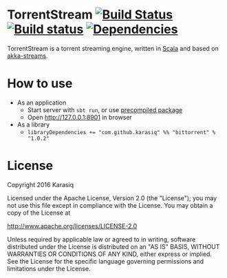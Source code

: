 # TorrentStream [![Build Status](https://travis-ci.org/Karasiq/torrentstream.svg?branch=master)](https://travis-ci.org/Karasiq/torrentstream) [![Build status](https://ci.appveyor.com/api/projects/status/g0mhnch5dchsc68n/branch/master?svg=true)](https://ci.appveyor.com/project/Karasiq/torrentstream/branch/master) [![Dependencies](https://app.updateimpact.com/badge/692686982173822976/torrentstream.svg?config=compile)](https://app.updateimpact.com/latest/692686982173822976/torrentstream)
TorrentStream is a torrent streaming engine, written in [Scala](http://scala-lang.org/) and based on [akka-streams](http://doc.akka.io/docs/akka-stream-and-http-experimental/current/scala/stream-index.html).

# How to use
* As an application
  * Start server with `sbt run`, or use [precompiled package](https://github.com/Karasiq/torrentstream/releases/download/v1.0.1/torrentstream-1.0.2.zip)
  * Open http://127.0.0.1:8901 in browser
* As a library
  * `libraryDependencies += "com.github.karasiq" %% "bittorrent" % "1.0.2"`

# License
Copyright 2016 Karasiq

Licensed under the Apache License, Version 2.0 (the "License");
you may not use this file except in compliance with the License.
You may obtain a copy of the License at

  http://www.apache.org/licenses/LICENSE-2.0

Unless required by applicable law or agreed to in writing, software
distributed under the License is distributed on an "AS IS" BASIS,
WITHOUT WARRANTIES OR CONDITIONS OF ANY KIND, either express or implied.
See the License for the specific language governing permissions and
limitations under the License.

